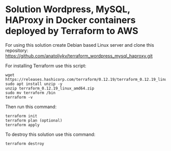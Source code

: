 # Solution Wordpress, MySQL, HAProxy in Docker containers deployed by Terraform to AWS

For using this solution create Debian based Linux server and clone this repository:
https://github.com/anatoliykv/terraform_wordpress_mysql_haproxy.git

For installing Terraform use this script:
```
wget https://releases.hashicorp.com/terraform/0.12.19/terraform_0.12.19_linux_amd64.zip
sudo apt install unzip -y
unzip terraform_0.12.19_linux_amd64.zip
sudo mv terraform /bin
terraform -v
```
Then run this command:

```
terraform init
terraform plan (optional)
terraform apply
```
To destroy this solution use this command:
```
terraform destroy
```
